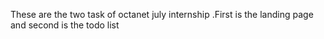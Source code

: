 These are the two task of octanet july internship .First is the landing page and second is the todo list
